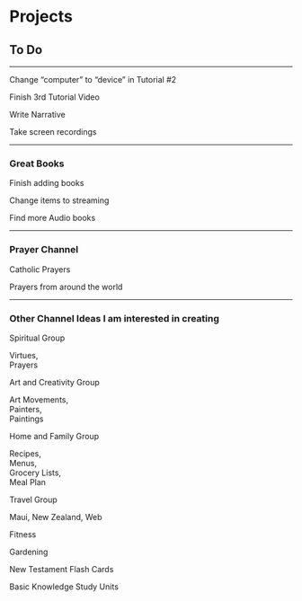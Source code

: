 # Projects
## To Do
***

Change “computer” to “device” in Tutorial #2

Finish 3rd Tutorial Video

Write Narrative

Take screen recordings

***


### Great Books

Finish adding books

Change items to streaming

Find more Audio books

***

### Prayer Channel

Catholic Prayers

Prayers from around the world

***

### Other Channel Ideas I am interested in creating

Spiritual Group

Virtues,   
Prayers

Art and Creativity Group

Art Movements,   
Painters,   
Paintings

Home and Family Group

Recipes,   
Menus,   
Grocery Lists,   
Meal Plan

Travel Group

Maui,
New Zealand,
Web

Fitness

Gardening

New Testament Flash Cards

Basic Knowledge Study Units